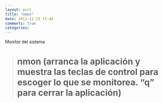 ```yaml
---
layout: post
title: "nmon"
date: 2013-12-15 15:44
comments: true
categories: 
---
```

Monitor del sistema

># nmon   (arranca la aplicación y muestra las teclas de control para escoger lo que se monitorea. “q” para cerrar la aplicación)

